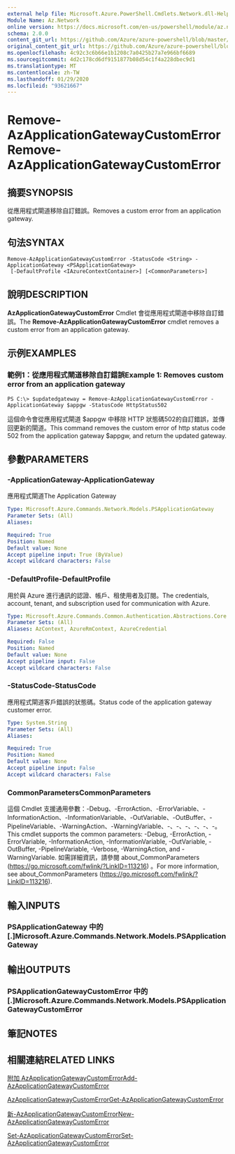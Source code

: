 ```yaml
---
external help file: Microsoft.Azure.PowerShell.Cmdlets.Network.dll-Help.xml
Module Name: Az.Network
online version: https://docs.microsoft.com/en-us/powershell/module/az.network/remove-azapplicationgatewaycustomerror
schema: 2.0.0
content_git_url: https://github.com/Azure/azure-powershell/blob/master/src/Network/Network/help/Remove-AzApplicationGatewayCustomError.md
original_content_git_url: https://github.com/Azure/azure-powershell/blob/master/src/Network/Network/help/Remove-AzApplicationGatewayCustomError.md
ms.openlocfilehash: 4c92c3c6b66e1b1208c7a0425b27a7e966bf6689
ms.sourcegitcommit: 4d2c178cd6df9151877b08d54c1f4a228dbec9d1
ms.translationtype: MT
ms.contentlocale: zh-TW
ms.lasthandoff: 01/29/2020
ms.locfileid: "93621667"
---
```

# <span data-ttu-id="140cf-101">Remove-AzApplicationGatewayCustomError</span><span class="sxs-lookup"><span data-stu-id="140cf-101">Remove-AzApplicationGatewayCustomError</span></span>

## <span data-ttu-id="140cf-102">摘要</span><span class="sxs-lookup"><span data-stu-id="140cf-102">SYNOPSIS</span></span>
<span data-ttu-id="140cf-103">從應用程式閘道移除自訂錯誤。</span><span class="sxs-lookup"><span data-stu-id="140cf-103">Removes a custom error from an application gateway.</span></span>

## <span data-ttu-id="140cf-104">句法</span><span class="sxs-lookup"><span data-stu-id="140cf-104">SYNTAX</span></span>

```
Remove-AzApplicationGatewayCustomError -StatusCode <String> -ApplicationGateway <PSApplicationGateway>
 [-DefaultProfile <IAzureContextContainer>] [<CommonParameters>]
```

## <span data-ttu-id="140cf-105">說明</span><span class="sxs-lookup"><span data-stu-id="140cf-105">DESCRIPTION</span></span>
<span data-ttu-id="140cf-106">**AzApplicationGatewayCustomError** Cmdlet 會從應用程式閘道中移除自訂錯誤。</span><span class="sxs-lookup"><span data-stu-id="140cf-106">The **Remove-AzApplicationGatewayCustomError** cmdlet removes a custom error from an application gateway.</span></span>

## <span data-ttu-id="140cf-107">示例</span><span class="sxs-lookup"><span data-stu-id="140cf-107">EXAMPLES</span></span>

### <span data-ttu-id="140cf-108">範例1：從應用程式閘道移除自訂錯誤</span><span class="sxs-lookup"><span data-stu-id="140cf-108">Example 1: Removes custom error from an application gateway</span></span>
```
PS C:\> $updatedgateway = Remove-AzApplicationGatewayCustomError -ApplicationGateway $appgw -StatusCode HttpStatus502
```

<span data-ttu-id="140cf-109">這個命令會從應用程式閘道 $appgw 中移除 HTTP 狀態碼502的自訂錯誤，並傳回更新的閘道。</span><span class="sxs-lookup"><span data-stu-id="140cf-109">This command removes the custom error of http status code 502 from the application gateway $appgw, and return the updated gateway.</span></span>

## <span data-ttu-id="140cf-110">參數</span><span class="sxs-lookup"><span data-stu-id="140cf-110">PARAMETERS</span></span>

### <span data-ttu-id="140cf-111">-ApplicationGateway</span><span class="sxs-lookup"><span data-stu-id="140cf-111">-ApplicationGateway</span></span>
<span data-ttu-id="140cf-112">應用程式閘道</span><span class="sxs-lookup"><span data-stu-id="140cf-112">The Application Gateway</span></span>

```yaml
Type: Microsoft.Azure.Commands.Network.Models.PSApplicationGateway
Parameter Sets: (All)
Aliases:

Required: True
Position: Named
Default value: None
Accept pipeline input: True (ByValue)
Accept wildcard characters: False
```

### <span data-ttu-id="140cf-113">-DefaultProfile</span><span class="sxs-lookup"><span data-stu-id="140cf-113">-DefaultProfile</span></span>
<span data-ttu-id="140cf-114">用於與 Azure 進行通訊的認證、帳戶、租使用者及訂閱。</span><span class="sxs-lookup"><span data-stu-id="140cf-114">The credentials, account, tenant, and subscription used for communication with Azure.</span></span>

```yaml
Type: Microsoft.Azure.Commands.Common.Authentication.Abstractions.Core.IAzureContextContainer
Parameter Sets: (All)
Aliases: AzContext, AzureRmContext, AzureCredential

Required: False
Position: Named
Default value: None
Accept pipeline input: False
Accept wildcard characters: False
```

### <span data-ttu-id="140cf-115">-StatusCode</span><span class="sxs-lookup"><span data-stu-id="140cf-115">-StatusCode</span></span>
<span data-ttu-id="140cf-116">應用程式閘道客戶錯誤的狀態碼。</span><span class="sxs-lookup"><span data-stu-id="140cf-116">Status code of the application gateway customer error.</span></span>

```yaml
Type: System.String
Parameter Sets: (All)
Aliases:

Required: True
Position: Named
Default value: None
Accept pipeline input: False
Accept wildcard characters: False
```

### <span data-ttu-id="140cf-117">CommonParameters</span><span class="sxs-lookup"><span data-stu-id="140cf-117">CommonParameters</span></span>
<span data-ttu-id="140cf-118">這個 Cmdlet 支援通用參數：-Debug、-ErrorAction、-ErrorVariable、-InformationAction、-InformationVariable、-OutVariable、-OutBuffer、-PipelineVariable、-WarningAction、-WarningVariable、-、-、-、-、-、-。</span><span class="sxs-lookup"><span data-stu-id="140cf-118">This cmdlet supports the common parameters: -Debug, -ErrorAction, -ErrorVariable, -InformationAction, -InformationVariable, -OutVariable, -OutBuffer, -PipelineVariable, -Verbose, -WarningAction, and -WarningVariable.</span></span> <span data-ttu-id="140cf-119">如需詳細資訊，請參閱 about_CommonParameters (https://go.microsoft.com/fwlink/?LinkID=113216) 。</span><span class="sxs-lookup"><span data-stu-id="140cf-119">For more information, see about_CommonParameters (https://go.microsoft.com/fwlink/?LinkID=113216).</span></span>

## <span data-ttu-id="140cf-120">輸入</span><span class="sxs-lookup"><span data-stu-id="140cf-120">INPUTS</span></span>

### <span data-ttu-id="140cf-121">PSApplicationGateway 中的 [.]</span><span class="sxs-lookup"><span data-stu-id="140cf-121">Microsoft.Azure.Commands.Network.Models.PSApplicationGateway</span></span>

## <span data-ttu-id="140cf-122">輸出</span><span class="sxs-lookup"><span data-stu-id="140cf-122">OUTPUTS</span></span>

### <span data-ttu-id="140cf-123">PSApplicationGatewayCustomError 中的 [.]</span><span class="sxs-lookup"><span data-stu-id="140cf-123">Microsoft.Azure.Commands.Network.Models.PSApplicationGatewayCustomError</span></span>

## <span data-ttu-id="140cf-124">筆記</span><span class="sxs-lookup"><span data-stu-id="140cf-124">NOTES</span></span>

## <span data-ttu-id="140cf-125">相關連結</span><span class="sxs-lookup"><span data-stu-id="140cf-125">RELATED LINKS</span></span>

[<span data-ttu-id="140cf-126">附加 AzApplicationGatewayCustomError</span><span class="sxs-lookup"><span data-stu-id="140cf-126">Add-AzApplicationGatewayCustomError</span></span>](./Add-AzApplicationGatewayCustomError.md)

[<span data-ttu-id="140cf-127">AzApplicationGatewayCustomError</span><span class="sxs-lookup"><span data-stu-id="140cf-127">Get-AzApplicationGatewayCustomError</span></span>](./Get-AzApplicationGatewayCustomError.md)

[<span data-ttu-id="140cf-128">新-AzApplicationGatewayCustomError</span><span class="sxs-lookup"><span data-stu-id="140cf-128">New-AzApplicationGatewayCustomError</span></span>](./New-AzApplicationGatewayCustomError.md)

[<span data-ttu-id="140cf-129">Set-AzApplicationGatewayCustomError</span><span class="sxs-lookup"><span data-stu-id="140cf-129">Set-AzApplicationGatewayCustomError</span></span>](./Set-AzApplicationGatewayCustomError.md)
